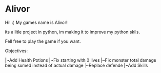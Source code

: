 # Alivor
Hi! :) My games name is Alivor!

its a litle project in python, im making it to improve my python skils.

Fell free to play the game if you want.

Objectives:

 |~Add Health Potions
 |~Fix starting with 0 lives
 |~Fix monster total damage being sumed instead of actual damage
 |~Replace defende
 |~Add Skills
